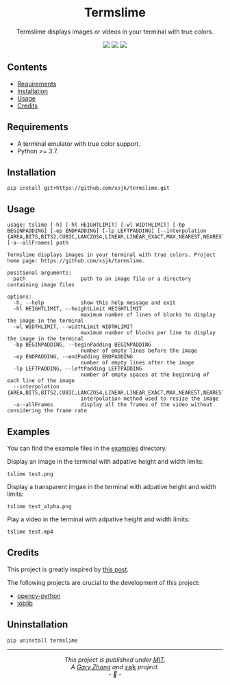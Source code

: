 <div align="center">

<h1><b>Termslime</b></h1>

<p>Termslime displays images or videos in your terminal with true colors.</p>

<p>
    <img src="https://img.shields.io/pypi/v/termslime.svg">
    <img src="https://img.shields.io/pypi/pyversions/termslime.svg">
    <img src="https://img.shields.io/github/last-commit/garyzbm/termslime">
</p>

</div>


## Contents

+ [Requirements](#requirements)
+ [Installation](#installation)
+ [Usage](#usage)
+ [Credits](#credits)


## Requirements

+ A terminal emulator with true color support.
+ Python >= 3.7.


## Installation

```shell
pip install git+https://github.com/xsjk/termslime.git
```


## Usage

```
usage: tslime [-h] [-hl HEIGHTLIMIT] [-wl WIDTHLIMIT] [-bp BEGINPADDING] [-ep ENDPADDING] [-lp LEFTPADDING] [--interpolation {AREA,BITS,BITS2,CUBIC,LANCZOS4,LINEAR,LINEAR_EXACT,MAX,NEAREST,NEAREST_EXACT,TAB_SIZE,TAB_SIZE2}] [-a--allFrames] path

Termslime displays images in your terminal with true colors. Project home page: https://github.com/xsjk/termslime.

positional arguments:
  path                  path to an image file or a directory containing image files

options:
  -h, --help            show this help message and exit
  -hl HEIGHTLIMIT, --heightLimit HEIGHTLIMIT
                        maximum number of lines of blocks to display the image in the terminal
  -wl WIDTHLIMIT, --widthLimit WIDTHLIMIT
                        maximum number of blocks per line to display the image in the terminal
  -bp BEGINPADDING, --beginPadding BEGINPADDING
                        number of empty lines before the image
  -ep ENDPADDING, --endPadding ENDPADDING
                        number of empty lines after the image
  -lp LEFTPADDING, --leftPadding LEFTPADDING
                        number of empty spaces at the beginning of each line of the image
  --interpolation {AREA,BITS,BITS2,CUBIC,LANCZOS4,LINEAR,LINEAR_EXACT,MAX,NEAREST,NEAREST_EXACT,TAB_SIZE,TAB_SIZE2}
                        interpolation method used to resize the image
  -a--allFrames         display all the frames of the video without considering the frame rate
```

## Examples

You can find the example files in the [examples](examples) directory.

Display an image in the terminal with adpative height and width limits:
```shell
tslime test.png
```

Display a transparent imgae in the terminal with adpative height and width limits:
```shell
tslime test_alpha.png
```

Play a video in the terminal with adpative height and width limits:
```shell
tslime test.mp4
```

## Credits

This project is greatly inspired by [this post](https://lucamug.medium.com/terminal-pixel-art-ad386d186dad).

The following projects are crucial to the development of this project:
+ [opencv-python](https://docs.opencv.org/4.x/)
+ [joblib](https://joblib.readthedocs.io/en/latest/)


## Uninstallation

```shell
pip uninstall termslime
```

---
*<p align="center">This project is published under [MIT](LICENSE).<br>A [Gary Zhang](https://github.com/garyzbm) and [xsjk](https://github.com/xsjk) project.<br>- :tada: -</p>*